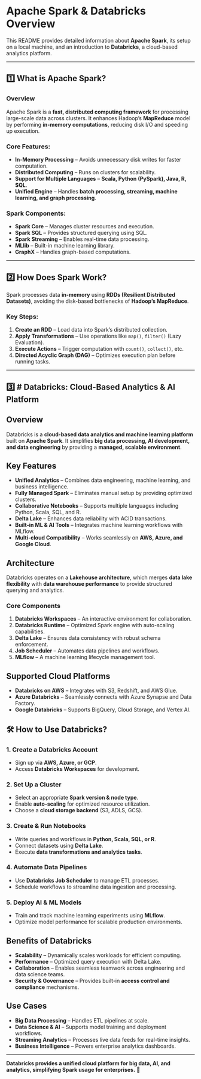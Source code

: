 # Apache Spark & Databricks Overview

This README provides detailed information about **Apache Spark**, its setup on a local machine, and an introduction to **Databricks**, a cloud-based analytics platform.

---

## 1️⃣ What is Apache Spark? 

### Overview
Apache Spark is a **fast, distributed computing framework** for processing large-scale data across clusters. It enhances Hadoop’s **MapReduce** model by performing **in-memory computations**, reducing disk I/O and speeding up execution.

### Core Features:
- **In-Memory Processing** – Avoids unnecessary disk writes for faster computation.
- **Distributed Computing** – Runs on clusters for scalability.
- **Support for Multiple Languages** – **Scala, Python (PySpark), Java, R, SQL**.
- **Unified Engine** – Handles **batch processing, streaming, machine learning, and graph processing**.

### Spark Components:
- **Spark Core** – Manages cluster resources and execution.
- **Spark SQL** – Provides structured querying using SQL.
- **Spark Streaming** – Enables real-time data processing.
- **MLlib** – Built-in machine learning library.
- **GraphX** – Handles graph-based computations.

---

## 2️⃣ How Does Spark Work? 

Spark processes data **in-memory** using **RDDs (Resilient Distributed Datasets)**, avoiding the disk-based bottlenecks of **Hadoop’s MapReduce**.

### **Key Steps:**
1. **Create an RDD** – Load data into Spark’s distributed collection.
2. **Apply Transformations** – Use operations like `map()`, `filter()` (Lazy Evaluation).
3. **Execute Actions** – Trigger computation with `count()`, `collect()`, etc.
4. **Directed Acyclic Graph (DAG)** – Optimizes execution plan before running tasks.

---

## 3️⃣ # Databricks: Cloud-Based Analytics & AI Platform

## Overview
Databricks is a **cloud-based data analytics and machine learning platform** built on **Apache Spark**. It simplifies **big data processing, AI development, and data engineering** by providing a **managed, scalable environment**.

##  Key Features
- **Unified Analytics** – Combines data engineering, machine learning, and business intelligence.
- **Fully Managed Spark** – Eliminates manual setup by providing optimized clusters.
- **Collaborative Notebooks** – Supports multiple languages including Python, Scala, SQL, and R.
- **Delta Lake** – Enhances data reliability with ACID transactions.
- **Built-in ML & AI Tools** – Integrates machine learning workflows with MLflow.
- **Multi-cloud Compatibility** – Works seamlessly on **AWS, Azure, and Google Cloud**.

##  Architecture
Databricks operates on a **Lakehouse architecture**, which merges **data lake flexibility** with **data warehouse performance** to provide structured querying and analytics.

###  **Core Components**
1. **Databricks Workspaces** – An interactive environment for collaboration.
2. **Databricks Runtime** – Optimized Spark engine with auto-scaling capabilities.
3. **Delta Lake** – Ensures data consistency with robust schema enforcement.
4. **Job Scheduler** – Automates data pipelines and workflows.
5. **MLflow** – A machine learning lifecycle management tool.

##  Supported Cloud Platforms
- **Databricks on AWS** – Integrates with S3, Redshift, and AWS Glue.  
- **Azure Databricks** – Seamlessly connects with Azure Synapse and Data Factory.  
- **Google Databricks** – Supports BigQuery, Cloud Storage, and Vertex AI.

## 🛠 How to Use Databricks?
### **1. Create a Databricks Account**
- Sign up via **AWS, Azure, or GCP**.
- Access **Databricks Workspaces** for development.

###  **2. Set Up a Cluster**
- Select an appropriate **Spark version & node type**.
- Enable **auto-scaling** for optimized resource utilization.
- Choose a **cloud storage backend** (S3, ADLS, GCS).

###  **3. Create & Run Notebooks**
- Write queries and workflows in **Python, Scala, SQL, or R**.
- Connect datasets using **Delta Lake**.
- Execute **data transformations and analytics tasks**.

###  **4. Automate Data Pipelines**
- Use **Databricks Job Scheduler** to manage ETL processes.
- Schedule workflows to streamline data ingestion and processing.

###  **5. Deploy AI & ML Models**
- Train and track machine learning experiments using **MLflow**.
- Optimize model performance for scalable production environments.

##  Benefits of Databricks
- **Scalability** – Dynamically scales workloads for efficient computing.  
- **Performance** – Optimized query execution with Delta Lake.  
- **Collaboration** – Enables seamless teamwork across engineering and data science teams.  
- **Security & Governance** – Provides built-in **access control and compliance** mechanisms.  

##  Use Cases
- **Big Data Processing** – Handles ETL pipelines at scale.  
- **Data Science & AI** – Supports model training and deployment workflows.  
- **Streaming Analytics** – Processes live data feeds for real-time insights.  
- **Business Intelligence** – Powers enterprise analytics dashboards.  

---

 **Databricks provides a unified cloud platform for big data, AI, and analytics, simplifying Spark usage for enterprises.** 🚀  
